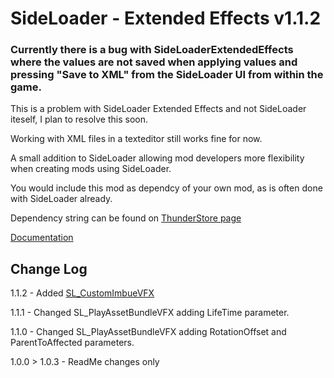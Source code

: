 # SideLoader - Extended Effects v1.1.2

### Currently there is a bug with SideLoaderExtendedEffects where the values are not saved when applying values and pressing "Save to XML" from the SideLoader UI from within the game.
This is a problem with SideLoader Extended Effects and not SideLoader iteself, I plan to resolve this soon. 

Working with XML files in a texteditor still works fine for now.

A small addition to SideLoader allowing mod developers more flexibility when creating mods using SideLoader.

You would include this mod as dependcy of your own mod, as is often done with SideLoader already. 

Dependency string can be found on [ThunderStore page](https://outward.thunderstore.io/package/SLExtendedEffects/SideLoader_ExtendedEffects/)

[Documentation](https://github.com/Grim-/SideLoader_ExtendedEffects/blob/main/Documentation.md)



## Change Log
1.1.2 - Added [SL_CustomImbueVFX](https://github.com/Grim-/SideLoader_ExtendedEffects/blob/main/Documentation.md#sl_customimbuevfx)

1.1.1 - Changed SL_PlayAssetBundleVFX adding LifeTime parameter.

1.1.0 - Changed SL_PlayAssetBundleVFX adding RotationOffset and ParentToAffected parameters.

1.0.0 > 1.0.3 - ReadMe changes only
